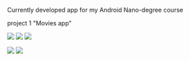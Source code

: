 Currently developed app for my Android Nano-degree course

project 1 "Movies app"

<img src=http://i.imgur.com/rcXWztA.jpg>  <img src=http://i.imgur.com/JBoCh5u.jpg>  <img src=http://i.imgur.com/0Ps9SGy.png>

<img src=http://i.imgur.com/X7VNKqg.png>  <img src=http://i.imgur.com/97NF7Ih.png>
